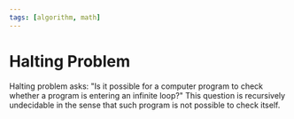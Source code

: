 ```yaml
---
tags: [algorithm, math]
---
```


# Halting Problem

Halting problem asks: "Is it possible for a computer program to check whether a
program is entering an infinite loop?" This question is recursively undecidable
in the sense that such program is not possible to check itself.
